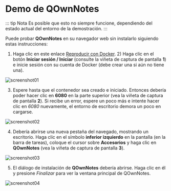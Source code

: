 # Demo de QOwnNotes

::: tip
Nota
Es posible que esto no siempre funcione, dependiendo del estado actual del entorno de la demostración.
:::

Puede probar **QOwnNotes** en su navegador web sin instalarlo siguiendo estas instrucciones:

1) Haga clic en este enlace [Reproducir con Docker](https://labs.play-with-docker.com/?stack=https://raw.githubusercontent.com/qownnotes/docker-desktop/main/examples/docker-compose.play-with-docker.yml&stack_name=desktop). 2) Haga clic en el botón **Iniciar sesión / Iniciar** (consulte la viñeta de captura de pantalla **1**) e inicie sesión con su cuenta de Docker (debe crear una si aún no tiene una).

![screenshot01](/img/demo/playwithdocker01.png)

3) Espere hasta que el contenedor sea creado e iniciado. Entonces debería poder hacer clic en **6080** en la parte superior (vea la viñeta de captura de pantalla **2**). Si recibe un error, espere un poco más e intente hacer clic en *6080* nuevamente, el entorno de escritorio demora un poco en cargarse.

![screenshot02](/img/demo/playwithdocker02.png)

4) Debería abrirse una nueva pestaña del navegado, mostrando un escritorio. Haga clic en el símbolo **inferior izquierdo** en la pantalla (en la barra de tareas), coloque el cursor sobre **Accesorios** y haga clic en **QOwnNotes** (vea la viñeta de captura de pantalla **3**).

![screenshot03](/img/demo/playwithdocker03.png)

5) El diálogo de instalación de **QOwnNotes** debería abrirse. Haga clic en él y presione *Finalizar* para ver la ventana principal de QOwnNotes.

![screenshot04](/img/demo/playwithdocker04.png)
